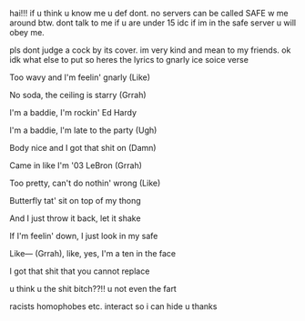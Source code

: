 hai!!! if u think u know me u def dont. no servers can be called SAFE w me around btw. dont talk to me if u are under 15 idc if im in the safe server u will obey me. 

pls dont judge a cock by its cover. im very kind and mean to my friends. ok idk what else to put so heres the lyrics to gnarly ice soice verse

Too wavy and I'm feelin' gnarly (Like)

No soda, thе ceiling is starry (Grrah)

I'm a baddie, I'm rockin' Ed Hardy

I'm a baddie, l'm latе to the party (Ugh)

Body nice and I got that shit on (Damn)

Came in like I'm '03 LeBron (Grrah)

Too pretty, can't do nothin' wrong (Like)

Butterfly tat' sit on top of my thong

And I just throw it back, let it shake

If I'm feelin' down, I just look in my safe

Like— (Grrah), like, yes, I'm a ten in the face

I got that shit that you cannot replace

u think u the shit bitch??!! u not even the fart 

racists homophobes etc. interact so i can hide u thanks

<!--
**FANGEDFIEND/FANGEDFIEND** is a ✨ _special_ ✨ repository because its `README.md` (this file) appears on your GitHub profile.

Here are some ideas to get you started:

- 🔭 I’m currently working on ...
- 🌱 I’m currently learning ...
- 👯 I’m looking to collaborate on ...
- 🤔 I’m looking for help with ...
- 💬 Ask me about ...
- 📫 How to reach me: ...
- 😄 Pronouns: ...
- ⚡ Fun fact: ...
-->

